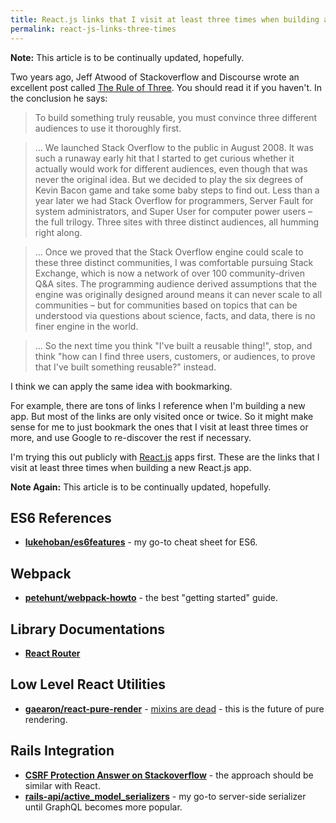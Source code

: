 ```yaml
---
title: React.js links that I visit at least three times when building a new app
permalink: react-js-links-three-times
---
```


**Note:** This article is to be continually updated, hopefully.

Two years ago, Jeff Atwood of Stackoverflow and Discourse wrote an excellent post called [The Rule of Three](http://blog.codinghorror.com/rule-of-three/). You should read it if you haven't. In the conclusion he says:

> To build something truly reusable, you must convince three different audiences to use it thoroughly first.

> ... We launched Stack Overflow to the public in August 2008. It was such a runaway early hit that I started to get curious whether it actually would work for different audiences, even though that was never the original idea. But we decided to play the six degrees of Kevin Bacon game and take some baby steps to find out. Less than a year later we had Stack Overflow for programmers, Server Fault for system administrators, and Super User for computer power users – the full trilogy. Three sites with three distinct audiences, all humming right along.

> ... Once we proved that the Stack Overflow engine could scale to these three distinct communities, I was comfortable pursuing Stack Exchange, which is now a network of over 100 community-driven Q&A sites. The programming audience derived assumptions that the engine was originally designed around means it can never scale to all communities – but for communities based on topics that can be understood via questions about science, facts, and data, there is no finer engine in the world.

> ... So the next time you think "I've built a reusable thing!", stop, and think "how can I find three users, customers, or audiences, to prove that I've built something reusable?" instead.

I think we can apply the same idea with bookmarking.

For example, there are tons of links I reference when I'm building a new app. But most of the links are only visited once or twice. So it might make sense for me to just bookmark the ones that I visit at least three times or more, and use Google to re-discover the rest if necessary.

I'm trying this out publicly with [React.js](http://facebook.github.io/react/) apps first. These are the links that I visit at least three times when building a new React.js app.

**Note Again:** This article is to be continually updated, hopefully.

## ES6 References

- **[lukehoban/es6features](https://github.com/lukehoban/es6features)** - my go-to cheat sheet for ES6.

## Webpack

- **[petehunt/webpack-howto](https://github.com/petehunt/webpack-howto)** - the best "getting started" guide.

## Library Documentations

- **[React Router](http://rackt.github.io/react-router)**

## Low Level React Utilities

- **[gaearon/react-pure-render](https://github.com/gaearon/react-pure-render)** - [mixins are dead](https://medium.com/@dan_abramov/mixins-are-dead-long-live-higher-order-components-94a0d2f9e750) - this is the future of pure rendering.

## Rails Integration

- **[CSRF Protection Answer on Stackoverflow](http://stackoverflow.com/a/15761835/114157)** - the approach should be similar with React.
- **[rails-api/active_model_serializers](https://github.com/rails-api/active_model_serializers)** - my go-to server-side serializer until GraphQL becomes more popular.
